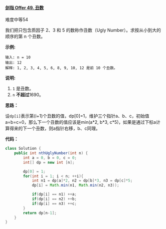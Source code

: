 #### [剑指 Offer 49. 丑数](https://leetcode-cn.com/problems/chou-shu-lcof/)

难度中等54

我们把只包含质因子 2、3 和 5 的数称作丑数（Ugly Number）。求按从小到大的顺序的第 n 个丑数。

 

**示例:**

```
输入: n = 10
输出: 12
解释: 1, 2, 3, 4, 5, 6, 8, 9, 10, 12 是前 10 个丑数。
```

**说明:** 

1. `1` 是丑数。
2. `n` **不超过**1690。





**思路：**

设`dp[i]`表示第(i+1)个丑数的值，dp[0]=1，维护三个指针a、b、c，初始值a=b=c=0，那么下一个丑数的值应该是min(a\*2, b\*3, c\*5)，如果是通过下标a计算得来的下一个丑数，则a指针右移，b、c同理。



**代码：**

```java
class Solution {
    public int nthUglyNumber(int n) {
        int a = 0, b = 0, c = 0;
        int[] dp = new int [n];

        dp[0] = 1;
        for(int i = 1; i < n; ++i){
            int n1 = dp[a]*2, n2 = dp[b]*3, n3 = dp[c]*5;
            dp[i] = Math.min(n1, Math.min(n2, n3));

            if(dp[i] == n1) ++a;
            if(dp[i] == n2) ++b;
            if(dp[i] == n3) ++c;
        }
        return dp[n-1];
    }
}
```

